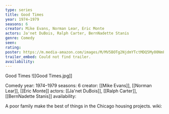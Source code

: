 ```yaml
---
type: series
title: Good Times
year: 1974–1979
seasons: 6
creator: Mike Evans, Norman Lear, Eric Monte
actors: Ja'net DuBois, Ralph Carter, BernNadette Stanis
genre: Comedy
seen:
rating: 
poster: https://m.media-amazon.com/images/M/MV5BOTg2NjdmYTctMDQ5My00NmFkLTlkYzktYmFhOGUzZDFjMWY4XkEyXkFqcGdeQXVyOTQ1MjE4OTE@._V1_SX300.jpg
trailer_embed: Could not find trailer.
availability:
---
```

Good Times
![[Good Times.jpg]]

Comedy
year: 1974–1979
seasons: 6
creator: [[Mike Evans]], [[Norman Lear]], [[Eric Monte]]
actors: [[Ja'net DuBois]], [[Ralph Carter]], [[BernNadette Stanis]]
availability:

A poor family make the best of things in the Chicago housing projects.
wiki: 


